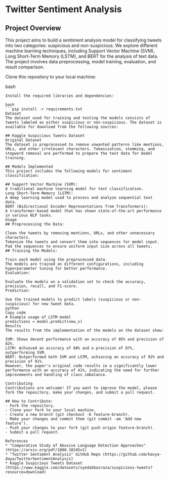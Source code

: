 # Twitter Sentiment Analysis
## Project Overview
This project aims to build a sentiment analysis model for classifying tweets into two categories: suspicious and non-suspicious. We explore different machine learning techniques, including Support Vector Machine (SVM), Long Short-Term Memory (LSTM), and BERT for the analysis of text data. The project involves data preprocessing, model training, evaluation, and result comparison.

Clone this repository to your local machine:

 bash 
 ``` git clone https://github.com/kavya-daya/TwitterSentimentAnalysis.git
Install the required libraries and dependencies:

bash
```pip install -r requirements.txt
Dataset
The dataset used for training and testing the models consists of tweets labeled as either suspicious or non-suspicious. The dataset is available for download from the following sources:

## Kaggle Suspicious Tweets Dataset
Original Dataset
The dataset is preprocessed to remove unwanted patterns like mentions, URLs, and other irrelevant characters. Tokenization, stemming, and stopword removal are performed to prepare the text data for model training.

## Models Implemented
This project includes the following models for sentiment classification:

## Support Vector Machine (SVM):
A traditional machine learning model for text classification.
Long Short-Term Memory (LSTM):
A deep learning model used to process and analyze sequential text data.
BERT (Bidirectional Encoder Representations from Transformers):
A transformer-based model that has shown state-of-the-art performance in various NLP tasks.
Usage
## Preprocessing the Data:

Clean the tweets by removing mentions, URLs, and other unnecessary characters.
Tokenize the tweets and convert them into sequences for model input.
Pad the sequences to ensure uniform input size across all tweets.
## Training the Models:

Train each model using the preprocessed data.
The models are trained on different configurations, including hyperparameter tuning for better performance.
Evaluation:

Evaluate the models on a validation set to check the accuracy, precision, recall, and F1-score.
Prediction:

Use the trained models to predict labels (suspicious or non-suspicious) for new tweet data.
python
Copy code
# Example usage of LSTM model
predictions = model.predict(new_x)
Results
The results from the implementation of the models on the dataset show:

SVM: Shows decent performance with an accuracy of 85% and precision of 82%.
LSTM: Achieved an accuracy of 88% and a precision of 87%, outperforming SVM.
BERT: Outperformed both SVM and LSTM, achieving an accuracy of 92% and precision of 91%.
However, the paper's original code results in a significantly lower performance with an accuracy of 41%, indicating the need for further improvements and handling of class imbalance.

Contributing
Contributions are welcome! If you want to improve the model, please fork the repository, make your changes, and submit a pull request.

## How to Contribute:
- Fork the repository.
- Clone your fork to your local machine.
- Create a new branch (git checkout -b feature-branch).
- Make your changes and commit them (git commit -am 'Add new feature').
- Push your changes to your fork (git push origin feature-branch).
- Submit a pull request.

References
* "Comparative Study of Abusive Language Detection Approaches" (https://arxiv.org/pdf/1808.10245v1)
* "Twitter Sentiment Analysis" GitHub Repo (https://github.com/kavya-daya/TwitterSentimentAnalysis)
* Kaggle Suspicious Tweets Dataset (https://www.kaggle.com/datasets/syedabbasraza/suspicious-tweets?resource=download)
